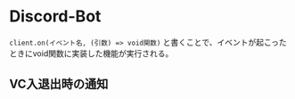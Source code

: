 # Discord-Bot

`client.on(イベント名, (引数) => void関数)`
と書くことで、イベントが起こったときにvoid関数に実装した機能が実行される。


## VC入退出時の通知
